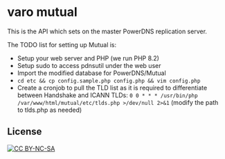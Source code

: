 # varo mutual

This is the API which sets on the master PowerDNS replication server.

The TODO list for setting up Mutual is:
* Setup your web server and PHP (we run PHP 8.2)
* Setup sudo to access pdnsutil under the web user
* Import the modified database for PowerDNS/Mutual
* `cd etc && cp config.sample.php config.php && vim config.php`
* Create a cronjob to pull the TLD list as it is required to differentiate between Handshake and ICANN TLDs: `0 0 * * * /usr/bin/php /var/www/html/mutual/etc/tlds.php >/dev/null 2>&1` (modify the path to tlds.php as needed)

## License
[![CC BY-NC-SA](https://i.creativecommons.org/l/by-nc-nd/3.0/88x31.png)](https://creativecommons.org/licenses/by-nc-sa/4.0/)
